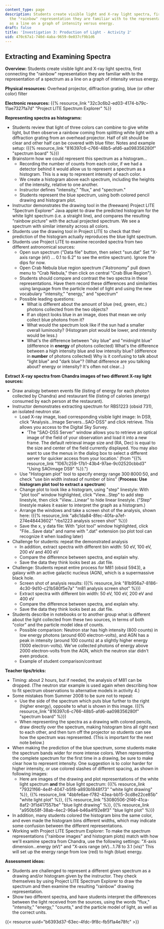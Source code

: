```yaml
---
content_type: page
description: Students create visible light and X-ray light spectra, first connecting
  the "rainbow" representation they are familiar with to the representation of a spectrum
  as a line on a graph of intensity versus energy.
draft: false
title: 'Investigation 3: Production of Light - Activity 2'
uid: 470c67a1-740d-4aba-9659-0e037cf9b1d6
---
```

## **Extracting and Examining Spectra**

**Overview:** Students create visible light and X-ray light spectra, first connecting the "rainbow" representation they are familiar with to the representation of a spectrum as a line on a graph of intensity versus energy.

**Physical resources:** Overhead projector, diffraction grating, blue (or other color) filter 

**Electronic resources:** {{% resource_link "32c3c6b2-ed03-4174-b79c-11ae7327fa7d" "Project LITE Spectrum Explorer" %}}

**Representing spectra as histograms:**

- Students review that light of three colors can combine to give white light, but then observe a rainbow coming from splitting white light with a diffraction grating from an overhead projector. Half of slit should be clear and other half can be covered with blue filter. Notes and example setup: ({{% resource_link "816397c6-c766-48b5-afd6-aa098356280f" "spectrum board" %}})
- Brainstorm how we could represent this spectrum as a histogram… 
    - Recording the number of counts from each color, if we had a detector behind it would allow us to represent a spectrum as a histogram. This is a way to represent intensity of each color.
    - We create a histogram above each spectrum, including the heights of the intensity, relative to one another.
    - Instructor defines "intensity," "flux," and "spectrum."
    - Students represent the blue spectrum, using both colored pencil drawing and histogram plot.
- Instructor demonstrates the drawing tool in the (freeware) Project LITE "Spectrum Explorer" Java applet to draw the predicted histogram for the white light spectrum (i.e. a straight line), and compares the resulting "rainbow picture" with the actual projected spectrum. We see a spectrum with similar intensity across all colors.
- Students use the drawing tool in Project LITE to check that their prediction of the histogram actually reproduces the blue light spectrum.
- Students use Project LITE to examine recorded spectra from two different astronomical sources: 
    - Open sun spectrum ("Data file" button, then select "sun.dat" Set "X-axis range (eV) … 0.1 to 6.2" to see the entire spectrum). Ignore the dips for now.
    - Open Crab Nebula blue region spectrum ("Astronomy" pull down menu to "Crab Nebula," then click on central "Crab Blue Region").
    - Students should compare and contrast the two spectra in these representations. Have them record these differences and similarities using language from the particle model of light and using the new vocabulary "intensity," "energy," and "spectrum"
    - Possible leading questions: 
        - What is different about the amount of blue (red, green, etc.) photons collected from the two objects?
        - If an object looks blue in an image, does that mean we only collect blue photons from it?
        - What would the spectrum look like if the sun had a smaller overall luminosity? (Histogram plot would be lower, and intensity would be less.)
        - What's the difference between "sky blue" and "midnight blue" (difference in **energy** of photons collected) What's the difference between a high intensity blue and low intensity blue? (difference in **number** of photons collected) Why is it confusing to talk about "light blue" and "dark blue"? (What difference are you talking about? energy or intensity? It's often not clear…)

**Extract X-ray spectra from Chandra images of two different X-ray light sources:**

- Draw analogy between events file (listing of energy for each photon collected by Chandra) and restaurant file (listing of calories (energy) consumed by each person at the restaurant).
- Instructor demonstrates extracting spectrum for RBS1223 (obsid 731), an isolated neutron star. 
    - Load X-ray image, load corresponding visible light image: In DS9, click "Analysis…Image Servers…SAO-DSS" and click retrieve. This allows you access to the Digital Sky Survey. 
        - 'The "SAO-DSS Server" window allows you to retrieve an optical image of the field of your observation and load it into a new frame. The default retrieval image size and (RA, Dec) is equal to the size and center of the field currently displayed. You may also want to use the menus in the dialog box to select a different server for quicker access from your location.' (from "{{% resource_link "1067c259-17b1-43b4-97ae-9c02520cbbd3" "Using SAOimage DS9" %}}.")
    - Use "Histogram plot" tool to specify energy range 300:8000:50, and check "use bin width instead of number of bins" (**Process: Use histogram plot tool to extract a spectrum**)
    - Change plot to look like a histogram, using "step" linestyle: With "plot tool" window highlighted, click "View…Step" to add step linestyle, then click "View…Linear" to hide linear linestyle. ("Step" linestyle makes it easier to interpret the graph as a histogram.)
    - Arrange the windows and take a screen shot of the analysis, shown here: ({{% resource_link "a8c1da84-8fec-40fa-a7ef-274e48443602" "rbs1223 analysis screen shot" %}})
    - Save the x, y data file: With "plot tool" window highlighted, click "File…Save data" and name with ".dat" extension (so plot tool can recognize it when loading later)
- Challenge for students: repeat the demonstrated analysis 
    - In addition, extract spectra with different bin width: 50 eV, 100 eV, 200 eV and 400 eV
    - Compare the difference between spectra, and explain why.
    - Save the data they think looks best as .dat file.
- Challenge: Students repeat entire process for M81 (obsid 5943), a galaxy with an active galactic nucleus (AGN), which is a supermassive black hole. 
    - Screen shot of analysis results: ({{% resource_link "81b956a7-8186-4c30-9d10-c21b580f5e7a" "m81 analysis screen shot" %}})
    - Extract spectra with different bin width: 50 eV, 100 eV, 200 eV and 400 eV
    - Compare the difference between spectra, and explain why.
    - Save the data they think looks best as .dat file.
- Students describe in notebooks or to another group what is different about the light collected from these two sources, in terms of both "color" and the particle model idea of counts. 
    - Possible comparison: Neutron star has high intensity (800 counts) in low energy photons (around 600 electron-volts), and AGN has a peak in intensity (around 100 counts) at a slightly higher energy (1000 electron-volts). We've collected photons of energy above 2000 electron-volts from the AGN, which the neutron star didn't even produce.
    - Example of student comparison/contrast

**Teacher tips/tricks:**

- Timing: about 2 hours, but if needed, the analysis of M81 can be dropped. (The neutron star example is used again when describing how to fit spectrum observations to alternative models in activity 4.)
- Some mistakes from Summer 2008 to be sure not to repeat: 
    - Use the side of the spectrum which puts blue further to the right (higher energy), opposite to what is shown in this image. ({{% resource_link "816397c6-c766-48b5-afd6-aa098356280f" "spectrum board" %}})
    - When representing the spectra as a drawing with colored pencils, draw directly over the spectrum, making histogram bins all right next to each other, and then turn off the projector so students can see how the spectrum was represented. (This is important for the next note below.)
- When making the prediction of the blue spectrum, some students make the spectrum bands wider for more intense colors. When representing the complete spectrum for the first time in a drawing, be sure to make clear how to represent intensity. One suggestion is to color harder for higher intensity, or use colored slashes of different spacing, as shown in following images: 
    - Here are images of the drawing and plot representations of the white light spectrum **and** the blue light spectrum: ({{% resource_link "79321f66-4e4f-4047-b5f8-a893b1848f73" "white light drawing" %}}, {{% resource_link "4bbfe6ae-f782-43ea-bb15-3cd8e22ce85b" "white light plot" %}}, {{% resource_link "53080506-2f46-41ca-8af2-3f1d417557be" "blue light drawing" %}}, {{% resource_link "a950b58f-38ab-4ec2-96a4-b46a4f92e8f3" "blue light plot" %}})
- In addition, many students colored the histogram bins the same color, and even made the histogram bins different widths, which may indicate some confusion between the different representations.
- Working with Project LITE Spectrum Explorer: To make the spectrum representations ("rainbow images" and histogram plots) match with how we'll examine spectra from Chandra, use the following settings: "X-axis dimension…energy (eV)" and "X-axis range (eV)…1.78 to 3.1 (vis)" This will set up the energy range from low (red) to high (blue) energy.

**Assessment ideas:**

- Students are challenged to represent a different given spectrum as a drawing and/or histogram given by the instructor. They check themselves by using Project LITE Spectrum Explorer to draw the spectrum and then examine the resulting "rainbow" drawing representation.
- Show two different spectra, and have students interpret the differences between the light received from the sources, using the words "flux," "intensity," "energy," "counts," and the particle model of light, as well as the correct units.

{{< resource uuid="b6393d37-63ec-4fdc-9f8c-fb5f1a4e78fc" >}}